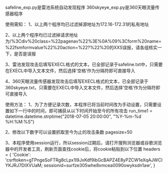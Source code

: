 safeline_exp.py是雷池系统自动发现程序
360skyeye_exp.py是360天眼流量传感器程序

使用需知：
1、以上两个程序均已过滤掉源地址为172.16-172.31的私有地址

2、以上两个程序均已过滤掉请求地址为/%3Cdiv%20class=%22pagenav%22%3E%0A%09%3Cform%20name=%22fsmformvalue%22%20action=%22?%22%20的XXS误报，请各组核实一下，是否是误报

3、雷池发现攻击后填写EXECL格式的文本，已全部记录于safeline.txt中，只需要在EXECL中导入文本文件，然后选择‘空格’作为分隔符即可直接导入

4、360天眼流量传感器发现攻击后填写EXECL格式的文本，已全部记录于360skyeye.txt，只需要在EXECL中导入文本文件，然后选择‘空格’作为分隔符即可直接导入

使用方法：
1、为了方便记录次数，本程序已将当前时间改为手动设置，只需要设置如下一行中的时间，即可捕获从以下时间开始至今的所有攻击
run_time1 = datetime.datetime.strptime("2018-07-05 20:00:00", "%Y-%m-%d %H:%M:%S")

2、修改以下数字可以设置抓取至今为止的攻击条数
pagesize=50

3、本程序使用session运行，所以session过期后，请打开搜狗浏览器或谷歌浏览器中的开发者工具，刷新页面查找cookie后，将cookie粘贴到以下位置
headers = {
               'Cookie': 'csrftoken=gTPngeSoFTRg8cLpx1I9JxKdf9ibGcBAPZ4E8yPZCW1eXqAJWCIYKJRJ7DlXVUaM; sessionid=surfze305whe8xmcea0090owyksdn1aw',
               }